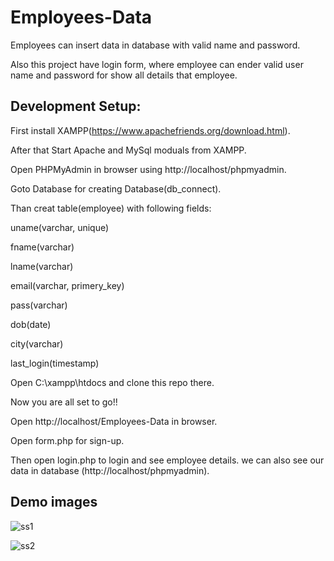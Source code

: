 # Employees-Data
Employees can insert data in database with valid name and password.

Also this project have login form, where employee can ender valid user name and password for show all details that employee.


## Development Setup:
First install XAMPP(https://www.apachefriends.org/download.html).

After that Start Apache and MySql moduals from XAMPP.

Open PHPMyAdmin in browser using http://localhost/phpmyadmin.

Goto Database for creating Database(db_connect).

Than creat table(employee) with following fields:

uname(varchar, unique)

fname(varchar)

lname(varchar)

email(varchar, primery_key)

pass(varchar)

dob(date)

city(varchar)

last_login(timestamp)

Open C:\xampp\htdocs and clone this repo there.

Now you are all set to go!!

Open http://localhost/Employees-Data in browser.

Open form.php for sign-up.

Then open login.php to login and see employee details. 
we can also see our data in database (http://localhost/phpmyadmin).


## Demo images

![ss1](https://user-images.githubusercontent.com/120910669/211396323-40ce5f41-98f3-4bc8-830c-5f385f626a5c.png)

![ss2](https://user-images.githubusercontent.com/120910669/211396406-30c6fa3f-2858-4f76-8b08-bff1c1873b0b.png)
